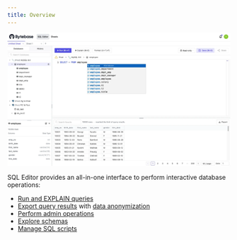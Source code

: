 ```yaml
---
title: Overview
---
```


![SQL Editor Preview](/static/docs/sql-editor/preview.webp)

SQL Editor provides an all-in-one interface to perform interactive database operations:

- [Run and EXPLAIN queries](/docs/sql-editor/run-queries)
- [Export query results](/docs/sql-editor/query-results) with [data anonymization](/docs/sql-editor/anonymize-data)
- [Perform admin operations](/docs/sql-editor/admin-mode)
- [Explore schemas](/docs/sql-editor/explore-schema)
- [Manage SQL scripts](/docs/sql-editor/sheet)

